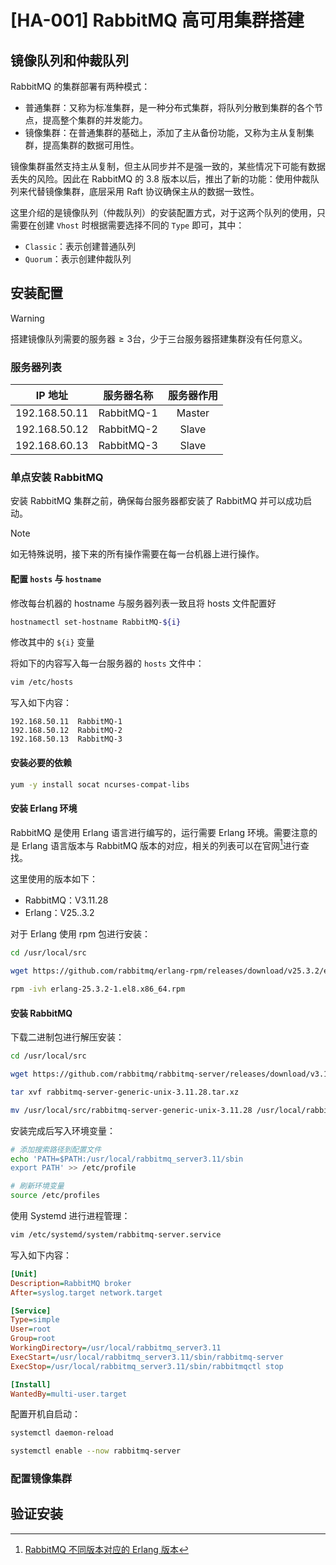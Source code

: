 # [HA-001] RabbitMQ 高可用集群搭建

## 镜像队列和仲裁队列

RabbitMQ 的集群部署有两种模式：

- 普通集群：又称为标准集群，是一种分布式集群，将队列分散到集群的各个节点，提高整个集群的并发能力。
- 镜像集群：在普通集群的基础上，添加了主从备份功能，又称为主从复制集群，提高集群的数据可用性。

镜像集群虽然支持主从复制，但主从同步并不是强一致的，某些情况下可能有数据丢失的风险。因此在 RabbitMQ 的 3.8 版本以后，推出了新的功能：使用仲裁队列来代替镜像集群，底层采用 Raft 协议确保主从的数据一致性。

这里介绍的是镜像队列（仲裁队列）的安装配置方式，对于这两个队列的使用，只需要在创建 `Vhost` 时根据需要选择不同的 `Type` 即可，其中：

- `Classic`：表示创建普通队列
- `Quorum`：表示创建仲裁队列

## 安装配置

> [!WARNING]
>
> $\text{搭建镜像队列需要的服务器} \geq  3 \text{台，少于三台服务器搭建集群没有任何意义。}$

### 服务器列表

|    IP 地址     |  服务器名称  | 服务器作用 |
| :-----------: | :--------: | :-------: |
| 192.168.50.11 | RabbitMQ-1 |  Master   |
| 192.168.50.12 | RabbitMQ-2 |   Slave   |
| 192.168.60.13 | RabbitMQ-3 |   Slave   |

### 单点安装 RabbitMQ

安装 RabbitMQ 集群之前，确保每台服务器都安装了 RabbitMQ 并可以成功启动。

> [!NOTE]
>
> 如无特殊说明，接下来的所有操作需要在每一台机器上进行操作。

#### 配置 `hosts` 与 `hostname`

修改每台机器的 hostname 与服务器列表一致且将 hosts 文件配置好

```bash
hostnamectl set-hostname RabbitMQ-${i}
```

修改其中的 `${i}` 变量

将如下的内容写入每一台服务器的 `hosts` 文件中：

```bash
vim /etc/hosts
```

写入如下内容：

```text
192.168.50.11  RabbitMQ-1
192.168.50.12  RabbitMQ-2
192.168.50.13  RabbitMQ-3
```

#### 安装必要的依赖

```bash
yum -y install socat ncurses-compat-libs
```

#### 安装 Erlang 环境

RabbitMQ 是使用 Erlang 语言进行编写的，运行需要 Erlang 环境。需要注意的是 Erlang 语言版本与 RabbitMQ 版本的对应，相关的列表可以在官网[^1]进行查找。

这里使用的版本如下：

- RabbitMQ：V3.11.28
- Erlang：V25..3.2

对于 Erlang 使用 rpm 包进行安装：

```bash
cd /usr/local/src

wget https://github.com/rabbitmq/erlang-rpm/releases/download/v25.3.2/erlang-25.3.2-1.el8.x86_64.rpm

rpm -ivh erlang-25.3.2-1.el8.x86_64.rpm
```

#### 安装 RabbitMQ

下载二进制包进行解压安装：

```bash
cd /usr/local/src

wget https://github.com/rabbitmq/rabbitmq-server/releases/download/v3.11.28/rabbitmq-server-generic-unix-3.11.28.tar.xz

tar xvf rabbitmq-server-generic-unix-3.11.28.tar.xz

mv /usr/local/src/rabbitmq-server-generic-unix-3.11.28 /usr/local/rabbitmq_server3.11
```

安装完成后写入环境变量：

```bash
# 添加搜索路径到配置文件
echo 'PATH=$PATH:/usr/local/rabbitmq_server3.11/sbin
export PATH' >> /etc/profile

# 刷新环境变量
source /etc/profiles
```

使用 Systemd 进行进程管理：

```bash
vim /etc/systemd/system/rabbitmq-server.service
```

写入如下内容：

```ini
[Unit]
Description=RabbitMQ broker
After=syslog.target network.target

[Service]
Type=simple
User=root
Group=root
WorkingDirectory=/usr/local/rabbitmq_server3.11
ExecStart=/usr/local/rabbitmq_server3.11/sbin/rabbitmq-server
ExecStop=/usr/local/rabbitmq_server3.11/sbin/rabbitmqctl stop

[Install]
WantedBy=multi-user.target
```

配置开机自启动：

```bash
systemctl daemon-reload

systemctl enable --now rabbitmq-server
```

### 配置镜像集群



## 验证安装

[^1]: [RabbitMQ 不同版本对应的 Erlang 版本](https://www.rabbitmq.com/docs/which-erlang)